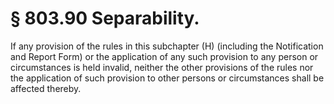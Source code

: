 # § 803.90   Separability.

If any provision of the rules in this subchapter (H) (including the Notification and Report Form) or the application of any such provision to any person or circumstances is held invalid, neither the other provisions of the rules nor the application of such provision to other persons or circumstances shall be affected thereby.







